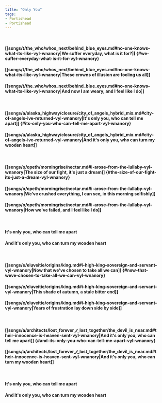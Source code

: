 ```yaml
---
title: "Only You"
tags:
- Portishead
- Portishead
---
```

&nbsp;
#### [[songs/t/the_who/whos_next/behind_blue_eyes.md#no-one-knows-what-its-like-vyl-wnanory|We suffer everyday, what is it for?]] {#we-suffer-everyday-what-is-it-for-vyl-wnanory}
#### [[songs/t/the_who/whos_next/behind_blue_eyes.md#no-one-knows-what-its-like-vyl-wnanory|These crowns of illusion are fooling us all]]
#### [[songs/t/the_who/whos_next/behind_blue_eyes.md#no-one-knows-what-its-like-vyl-wnanory|And now I am weary, and I feel like I do]]
&nbsp;
#### [[songs/a/alaska_highway/closure/city_of_angels_hybrid_mix.md#city-of-angels-ive-returned-vyl-wnanory|It's only you, who can tell me apart]] {#its-only-you-who-can-tell-me-apart-vyl-wnanory}
#### [[songs/a/alaska_highway/closure/city_of_angels_hybrid_mix.md#city-of-angels-ive-returned-vyl-wnanory|And it's only you, who can turn my wooden heart]]
&nbsp;
#### [[songs/o/opeth/morningrise/nectar.md#i-arose-from-the-lullaby-vyl-wnanory|The size of our fight, it's just a dream]] {#the-size-of-our-fight-its-just-a-dream-vyl-wnanory}
#### [[songs/o/opeth/morningrise/nectar.md#i-arose-from-the-lullaby-vyl-wnanory|We've crushed everything, I can see, in this morning selfishly]]
#### [[songs/o/opeth/morningrise/nectar.md#i-arose-from-the-lullaby-vyl-wnanory|How we've failed, and I feel like I do]]
&nbsp;
#### It's only you, who can tell me apart
#### And it's only you, who can turn my wooden heart
&nbsp;
#### [[songs/e/eluveitie/origins/king.md#i-high-king-sovereign-and-servant-vyl-wnanory|Now that we've chosen to take all we can]] {#now-that-weve-chosen-to-take-all-we-can-vyl-wnanory}
#### [[songs/e/eluveitie/origins/king.md#i-high-king-sovereign-and-servant-vyl-wnanory|This shade of autumn, a stale bitter end]]
#### [[songs/e/eluveitie/origins/king.md#i-high-king-sovereign-and-servant-vyl-wnanory|Years of frustration lay down side by side]]
&nbsp;
#### [[songs/a/architects/lost_forever_∕∕_lost_together/the_devil_is_near.md#their-innocence-is-heaven-sent-vyl-wnanory|And it's only you, who can tell me apart]] {#and-its-only-you-who-can-tell-me-apart-vyl-wnanory}
#### [[songs/a/architects/lost_forever_∕∕_lost_together/the_devil_is_near.md#their-innocence-is-heaven-sent-vyl-wnanory|And it's only you, who can turn my wooden heart]]
&nbsp;
#### It's only you, who can tell me apart
#### And it's only you, who can turn my wooden heart
